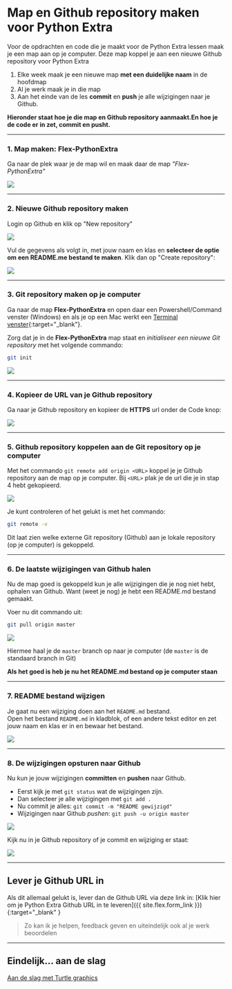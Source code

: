 # Map en Github repository maken voor Python Extra

Voor de opdrachten en code die je maakt voor de Python Extra lessen maak je een map aan op je computer. Deze map koppel je aan een nieuwe Github repository voor Python Extra

1. Elke week maak je een nieuwe map **met een duidelijke naam** in de hoofdmap
2. Al je werk maak je in die map
3. Aan het einde van de les **commit** en **push** je alle wijzigingen naar je Github.

**Hieronder staat hoe je die map en Github repository aanmaakt.En hoe je  de code er in zet, commit en pusht.**

---

### 1. Map maken: Flex-PythonExtra

Ga naar de plek waar je de map wil en maak daar de map *"Flex-PythonExtra"*

![](map-pythonextra.png)

---

### 2. Nieuwe Github repository maken
Login op Github en klik op "New repository"

![](new_repository.png)

Vul de gegevens als volgt in, met jouw naam en klas en **selecteer de optie om een README.me bestand te maken**. Klik dan op "Create repository":

![](create_repo.png)

---

### 3. Git repository maken op je computer
Ga naar de map **Flex-PythonExtra** en open daar een Powershell/Command venster (Windows) en als je op een Mac werkt een [Terminal venster](mac_terminal){:target="_blank"}.

Zorg dat je in de **Flex-PythonExtra** map staat en *initialiseer een nieuwe Git repository* met het volgende commando:

```bash
git init
```

![](git_init.gif)

---

### 4. Kopieer de URL van je Github repository
Ga naar je Github repository en kopieer de **HTTPS** url onder de Code knop:

![](github_copy_url.gif)

---

### 5. Github repository koppelen aan de Git repository op je computer
Met het commando `git remote add origin <URL>` koppel je je Github repository aan de map op je computer. Bij `<URL>` plak je de url die je in stap 4 hebt gekopieerd.

![](git_remote_add.gif)

Je kunt controleren of het gelukt is met het commando: 

```bash
git remote -v
``` 

Dit laat zien welke externe Git repository (Github) aan je lokale repository (op je computer) is gekoppeld.

---

### 6. De laatste wijzigingen van Github halen
Nu de map goed is gekoppeld kun je alle wijzigingen die je nog niet hebt, ophalen van Github. Want (weet je nog) je hebt een README.md bestand gemaakt.

Voer nu dit commando uit:

```bash
git pull origin master
```

![](git_pull_origin_master.gif)

Hiermee haal je de `master` branch op naar je computer (de `master` is de standaard branch in Git)

**Als het goed is heb je nu het README.md bestand op je computer staan**

---

### 7. README bestand wijzigen
Je gaat nu een wijziging doen aan het `README.md` bestand.  
Open het bestand `README.md` in kladblok, of een andere tekst editor en zet jouw naam en klas er in en bewaar het bestand.

![](readme_edit.gif)

---

### 8. De wijzigingen opsturen naar Github
Nu kun je jouw wijzigingen **committen** en **pushen** naar Github. 

* Eerst kijk je met `git status` wat de wijzigingen zijn. 
* Dan selecteer je alle wijzigingen met `git add .` 
* Nu commit je alles: `git commit -m "README gewijzigd"`
* Wijzigingen naar Github *pushen*: `git push -u origin master`

![](git_commit_push.gif)

Kijk nu in je Github repository of je commit en wijziging er staat:

![](check_commit.gif)

---

## Lever je Github URL in 

Als dit allemaal gelukt is, lever dan de Github URL via deze link in:
[Klik hier om je Python Extra Github URL in te leveren]({{ site.flex.form_link }}){:target="_blank" }

> Zo kan ik je helpen, feedback geven en uiteindelijk ook al je werk beoordelen


---

## Eindelijk... aan de slag

[Aan de slag met Turtle graphics](../01-turtle-graphics/index.md)